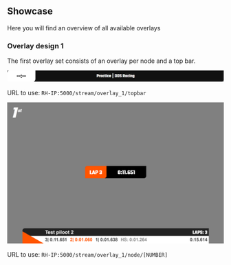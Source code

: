 ## Showcase 

Here you will find an overview of all available overlays

### Overlay design 1

The first overlay set consists of an overlay per node and a top bar.

![alt Screenshot of topbar 1](https://raw.githubusercontent.com/dutchdronesquad/rh-stream-overlays/main/assets/topbar-1.png)

URL to use: `RH-IP:5000/stream/overlay_1/topbar`

![alt Screenshot of overlay 1](https://raw.githubusercontent.com/dutchdronesquad/rh-stream-overlays/main/assets/overlay-1.png)

URL to use: `RH-IP:5000/stream/overlay_1/node/[NUMBER]`
